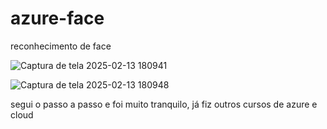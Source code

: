 # azure-face
reconhecimento de face

![Captura de tela 2025-02-13 180941](https://github.com/user-attachments/assets/ee7c0ad2-b0fd-4102-8e10-f8d87e05b408)

![Captura de tela 2025-02-13 180948](https://github.com/user-attachments/assets/83652529-4f8b-470e-8448-954b49f3f280)

segui o passo a passo e foi muito tranquilo, já fiz outros cursos de azure e cloud
